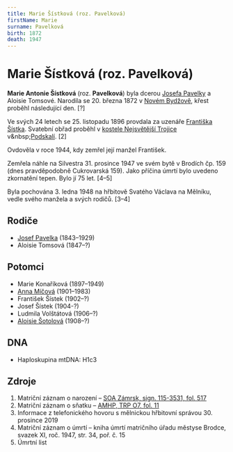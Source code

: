 ```yaml
---
title: Marie Šístková (roz. Pavelková)
firstName: Marie
surname: Pavelková
birth: 1872
death: 1947
---
```


# Marie Šístková (roz. Pavelková)

**Marie Antonie Šístková** (roz. **Pavelková**) byla dcerou [Josefa Pavelky](pavelka-josef-1843.md) a Aloisie Tomsové. Narodila se 20. března 1872 v&nbsp;[Novém Bydžově](https://cs.wikipedia.org/wiki/Nov%C3%BD_Byd%C5%BEov), křest proběhl následující den. [?]

<Photo src="Photo1500274.jpg" alt="Marie Pavelková (nedatováno)" size="md" />

Ve svých 24 letech se 25. listopadu 1896 provdala za uzenáře [Františka Šístka](sistek-frantisek-1872.md). Svatební obřad proběhl v [kostele Nejsvětější Trojice](https://cs.wikipedia.org/wiki/Kostel_Nejsv%C4%9Bt%C4%9Bj%C5%A1%C3%AD_Trojice_(Praha,_Trojick%C3%A1_ulice)) v&nbsp;[Podskalí](https://cs.wikipedia.org/wiki/Podskal%C3%AD_(Praha)). [2]

<Photo src="Photo1501267.jpg" alt="Marie Šístková (1939)" size="md" />

Ovdověla v roce 1944, kdy zemřel její manžel František.

Zemřela náhle na Silvestra 31. prosince 1947 ve svém bytě v Brodích čp. 159 (dnes pravděpodobně Cukrovarská 159). Jako příčina úmrtí bylo uvedeno zkornatění tepen. Bylo jí 75 let. [4–5]

Byla pochována 3. ledna 1948 na hřbitově Svatého Václava na Mělníku, vedle svého manžela a svých rodičů. [3–4]


## Rodiče

- [Josef Pavelka](pavelka-josef-1843.md) (1843–1929)
- Aloisie Tomsová (1847–?)


## Potomci

- Marie Konaříková (1897–1949)
- [Anna Míčová](sistkova-anna-1901.md) (1901–1983)
- František Šístek (1902–?)
- Josef Šístek (1904-?)
- Ludmila Volštátová (1906–?)
- [Aloisie Šotolová](sistkova-aloisie-1908.md) (1908–?)


## DNA

- Haploskupina mtDNA: H1c3


## Zdroje

1. Matriční záznam o narození – [SOA Zámrsk, sign. 115-3531, fol. 517](../CZEC0004D_Matriky-Church-books-Hradec-Kr†lovā-115-3531-1861-1873_00521.jpg)
2. Matriční záznam o sňatku – [AMHP, TRP O7, fol. 11](http://katalog.ahmp.cz/pragapublica/permalink?xid=1F1A863F451F4D62890D7A0D83926838&scan=15#scan15)
3. Informace z telefonického hovoru s mělnickou hřbitovní správou 30. prosince 2019
4. Matriční záznam o úmrtí – kniha úmrtí matričního úřadu městyse Brodce, svazek XI, roč. 1947, str. 34, poř. č. 15
5. Úmrtní list
